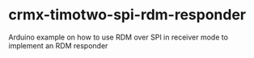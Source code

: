 # crmx-timotwo-spi-rdm-responder
Arduino example on how to use RDM over SPI in receiver mode to implement an RDM responder
